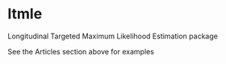 ltmle
=====

Longitudinal Targeted Maximum Likelihood Estimation package   

See the Articles section above for examples
